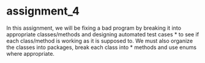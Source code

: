 # assignment_4
In this assignment, we will be fixing a bad program by breaking it into appropriate classes/methods and designing automated test cases * to see if each class/method is working as it is supposed to.  We must also organize the classes into packages, break each class into   * methods and use enums where appropriate. 
